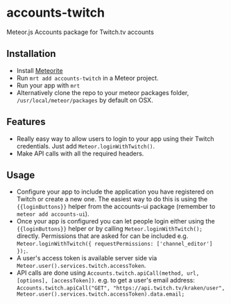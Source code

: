 # accounts-twitch

Meteor.js Accounts package for Twitch.tv accounts

## Installation
- Install [Meteorite](https://atmosphere.meteor.com/)
- Run `mrt add accounts-twitch` in a Meteor project.
- Run your app with `mrt`
- Alternatively clone the repo to your meteor packages folder,  `/usr/local/meteor/packages` by default on OSX.

## Features
- Really easy way to allow users to login to your app using their Twitch credentials. Just add `Meteor.loginWithTwitch()`.
- Make API calls with all the required headers.



## Usage
- Configure your app to include the application you have registered on Twitch or create a new one. The easiest way to do this is using the `{{loginButtons}}` helper from the accounts-ui package (remember to `meteor add accounts-ui`).
- Once your app is configured you can let people login either using the `{{loginButtons}}` helper or by calling `Meteor.loginWithTwitch();` directly. Permissions that are asked for can be included e.g. `Meteor.loginWithTwitch({ requestPermissions: ['channel_editor'] });`.
- A user's access token is available server side via `Meteor.user().services.twitch.accessToken`.
- API calls are done using `Accounts.twitch.apiCall(method, url, [options], [accessToken])`. e.g. to get a user's email address: `Accounts.twitch.apiCall("GET", "https://api.twitch.tv/kraken/user", Meteor.user().services.twitch.accessToken).data.email;`
